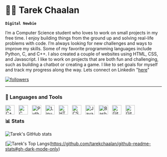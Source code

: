 # 🏄‍♂️ Tarek Chaalan

**`Digital Newbie`**

I’m a Computer Science student who loves to work on small projects in my free time. I enjoy building things from the ground up and solving real-life problems with code. I’m always looking for new challenges and ways to improve my skills. Some of my favorite programming languages include Python, C, and C++. I also created a couple of websites using HTML, CSS, and Javascript. I like to work on projects that are both fun and challenging, such as building a chatbot or creating a game. I like to set goals for myself and track my progress along the way. 
Lets connect on Linkedin "[here][linkedin]"

   <p align="left">
      <a href="https://www.linkedin.com/in/tarekchaalan/">
         <img alt="followers" title="Follow me on Linkedin" src="https://custom-icon-badges.demolab.com/github/followers/tarekchaalan?color=236ad3&labelColor=1155ba&style=for-the-badge&logo=linkedin&label=Connect-Linkedin&logoColor=white"/></a>
   </p>

---

### 🧰 Languages and Tools

<img align="left" alt="C++" width="30px" style="padding-right:10px;" src="https://cdn.jsdelivr.net/gh/devicons/devicon/icons/cplusplus/cplusplus-line.svg" />
<img align="left" alt="C" width="30px" style="padding-right:10px;" src="https://cdn.jsdelivr.net/gh/devicons/devicon/icons/c/c-line.svg" />
<img align="left" alt="Python" width="30px" style="padding-right:10px;" src="https://cdn.jsdelivr.net/gh/devicons/devicon/icons/python/python-plain.svg" />
<img align="left" alt="Linux" width="30px" style="padding-right:10px;" src="https://cdn.jsdelivr.net/gh/devicons/devicon/icons/linux/linux-original.svg" />
<img align="left" alt="HTML" width="30px" style="padding-right:10px;" src="https://cdn.jsdelivr.net/gh/devicons/devicon/icons/html5/html5-plain.svg" />
<img align="left" alt="CSS" width="30px" style="padding-right:10px;" src="https://cdn.jsdelivr.net/gh/devicons/devicon/icons/css3/css3-plain.svg" />
<img align="left" alt="JavaScript" width="30px" style="padding-right:10px;" src="https://cdn.jsdelivr.net/gh/devicons/devicon/icons/javascript/javascript-plain.svg" />
<img align="left" alt="Bash" width="30px" style="padding-right:10px;" src="https://cdn.jsdelivr.net/gh/devicons/devicon/icons/bash/bash-original.svg" />
<img align="left" alt="GitHub" width="30px" style="padding-right:10px;" src="https://cdn.jsdelivr.net/gh/devicons/devicon/icons/github/github-original.svg" />
<img align="left" alt="Git" width="30px" style="padding-right:10px;" src="https://cdn.jsdelivr.net/gh/devicons/devicon/icons/git/git-original.svg" />
<br />

### 📊 Stats

![Tarek's GitHub stats](https://github-readme-stats.vercel.app/api?username=tarekchaalan&&show_icons=true&theme=dark#gh-dark-mode-only)

[![Tarek's Top Langs](https://github-readme-stats.vercel.app/api/top-langs/?username=tarekchaalan&layout=compact&show_icons=true&theme=dark#gh-dark-mode-only)(https://github.com/tarekchaalan/github-readme-stats#gh-dark-mode-only)

#


[linkedin]: https://www.linkedin.com/in/tarekchaalan/
